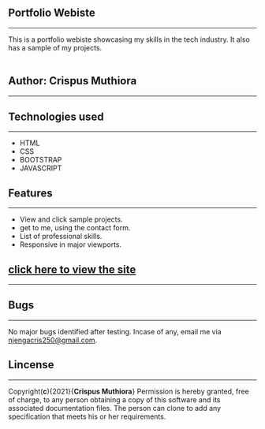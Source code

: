 ## __Portfolio Webiste__
____
This is a portfolio webiste showcasing my skills in the tech industry. It also has a sample of my projects.<br><br>
## Author: __Crispus Muthiora__
_____
## __Technologies used__
___
* HTML
* CSS
* BOOTSTRAP
* JAVASCRIPT
## __Features__
____
 * View and click sample projects.
 * get to me, using the contact form.
* List of professional skills.
* Responsive in major viewports. <br>

## [click here to view the site](https://engineer237.github.io/portfolio/)
____
## Bugs
____
No major bugs identified after testing. Incase of any, email me via [njengacris250@gmail.com]().<br>
## __Lincense__
____
Copyright(__c__){2021}{__Crispus Muthiora__} Permission is hereby granted, free of charge, to any person obtaining a copy of this software and its associated documentation files. The person can clone to add any specification that meets his or her requirements.